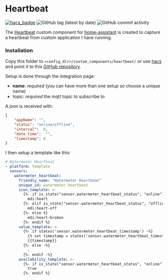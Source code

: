 # Heartbeat
[![hacs_badge](https://img.shields.io/badge/HACS-Custom-orange.svg)](https://github.com/custom-components/hacs) ![GitHub tag (latest by date)](https://img.shields.io/github/v/tag/hombrelab/home-assistant-heartbeat) ![GitHub commit activity](https://img.shields.io/github/last-commit/hombrelab/home-assistant-heartbeat)  

The [Heartbeat](https://github.com/hombrelab/home-assistant-heartbeat) custom component for [home-assistant](https://www.home-assistant.io) is created to capture a heartbeat from custom application I have running.


### Installation
Copy this folder to `<config_dir>/custom_components/heartbeat/` or use [hacs](https://github.com/custom-components/hacs) and point it to this [GitHub repository](https://github.com/hombrelab/home-assistant-heartbeat).  

Setup is done through the integration page:  
- **name**: _required_ (you can have more than one setup so choose a unique name)  
- topic: _required_ the mqtt topic to subscribe to  

A json is received with:

```json
{
    "appName": "",
    "status": "online/offline",
    "interval":  0,
    "date_time":  "",
    "timestamp": 0
}
```

I then setup a template like this:

```yaml
# Watermeter Heartbeat
- platform: template
  sensors:
    watermeter_heartbeat:
      friendly_name: "Watermeter Heartbeat"
      unique_id: watermeter.heartbeat
      icon_template: >-
        {%- if is_state("sensor.watermeter_heartbeat_status", "online") %}
          mdi:heart
        {%- elif is_state("sensor.watermeter_heartbeat_status", "offline") %}
          mdi:heart-off
        {%- else %}
          mdi:heart-broken
        {%- endif %}
      value_template: >-
        {%- if states('sensor.watermeter_heartbeat_timestamp') -%}
          {% set timestamp = states('sensor.watermeter_heartbeat_timestamp') | int | timestamp_custom('%H:%M:%S', true) %}
          {{timestamp}}
        {%- else -%}
          -
        {%- endif -%}
      availability_template: >-
        {%- if is_state("sensor.watermeter_heartbeat_status", "online") %}
          true
        {%- endif %}
```
